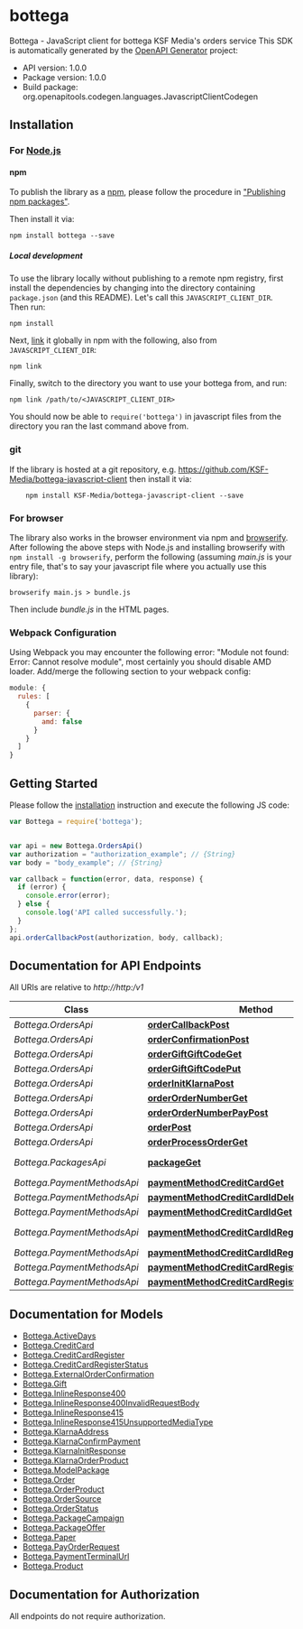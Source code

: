 # bottega

Bottega - JavaScript client for bottega
KSF Media's orders service
This SDK is automatically generated by the [OpenAPI Generator](https://openapi-generator.tech) project:

- API version: 1.0.0
- Package version: 1.0.0
- Build package: org.openapitools.codegen.languages.JavascriptClientCodegen

## Installation

### For [Node.js](https://nodejs.org/)

#### npm

To publish the library as a [npm](https://www.npmjs.com/), please follow the procedure in ["Publishing npm packages"](https://docs.npmjs.com/getting-started/publishing-npm-packages).

Then install it via:

```shell
npm install bottega --save
```

##### Local development

To use the library locally without publishing to a remote npm registry, first install the dependencies by changing into the directory containing `package.json` (and this README). Let's call this `JAVASCRIPT_CLIENT_DIR`. Then run:

```shell
npm install
```

Next, [link](https://docs.npmjs.com/cli/link) it globally in npm with the following, also from `JAVASCRIPT_CLIENT_DIR`:

```shell
npm link
```

Finally, switch to the directory you want to use your bottega from, and run:

```shell
npm link /path/to/<JAVASCRIPT_CLIENT_DIR>
```

You should now be able to `require('bottega')` in javascript files from the directory you ran the last command above from.

### git

If the library is hosted at a git repository, e.g. https://github.com/KSF-Media/bottega-javascript-client
then install it via:

```shell
    npm install KSF-Media/bottega-javascript-client --save
```

### For browser

The library also works in the browser environment via npm and [browserify](http://browserify.org/). After following the above steps with Node.js and installing browserify with `npm install -g browserify`, perform the following (assuming *main.js* is your entry file, that's to say your javascript file where you actually use this library):

```shell
browserify main.js > bundle.js
```

Then include *bundle.js* in the HTML pages.

### Webpack Configuration

Using Webpack you may encounter the following error: "Module not found: Error:
Cannot resolve module", most certainly you should disable AMD loader. Add/merge
the following section to your webpack config:

```javascript
module: {
  rules: [
    {
      parser: {
        amd: false
      }
    }
  ]
}
```

## Getting Started

Please follow the [installation](#installation) instruction and execute the following JS code:

```javascript
var Bottega = require('bottega');


var api = new Bottega.OrdersApi()
var authorization = "authorization_example"; // {String} 
var body = "body_example"; // {String} 

var callback = function(error, data, response) {
  if (error) {
    console.error(error);
  } else {
    console.log('API called successfully.');
  }
};
api.orderCallbackPost(authorization, body, callback);

```

## Documentation for API Endpoints

All URIs are relative to *http://http:/v1*

Class | Method | HTTP request | Description
------------ | ------------- | ------------- | -------------
*Bottega.OrdersApi* | [**orderCallbackPost**](docs/OrdersApi.md#orderCallbackPost) | **POST** /order/callback | 
*Bottega.OrdersApi* | [**orderConfirmationPost**](docs/OrdersApi.md#orderConfirmationPost) | **POST** /order/confirmation | 
*Bottega.OrdersApi* | [**orderGiftGiftCodeGet**](docs/OrdersApi.md#orderGiftGiftCodeGet) | **GET** /order/gift/{giftCode} | 
*Bottega.OrdersApi* | [**orderGiftGiftCodePut**](docs/OrdersApi.md#orderGiftGiftCodePut) | **PUT** /order/gift/{giftCode} | 
*Bottega.OrdersApi* | [**orderInitKlarnaPost**](docs/OrdersApi.md#orderInitKlarnaPost) | **POST** /order/initKlarna | 
*Bottega.OrdersApi* | [**orderOrderNumberGet**](docs/OrdersApi.md#orderOrderNumberGet) | **GET** /order/{orderNumber} | 
*Bottega.OrdersApi* | [**orderOrderNumberPayPost**](docs/OrdersApi.md#orderOrderNumberPayPost) | **POST** /order/{orderNumber}/pay | 
*Bottega.OrdersApi* | [**orderPost**](docs/OrdersApi.md#orderPost) | **POST** /order | 
*Bottega.OrdersApi* | [**orderProcessOrderGet**](docs/OrdersApi.md#orderProcessOrderGet) | **GET** /order/processOrder | 
*Bottega.PackagesApi* | [**packageGet**](docs/PackagesApi.md#packageGet) | **GET** /package | Get all packages
*Bottega.PaymentMethodsApi* | [**paymentMethodCreditCardGet**](docs/PaymentMethodsApi.md#paymentMethodCreditCardGet) | **GET** /paymentMethod/creditCard | 
*Bottega.PaymentMethodsApi* | [**paymentMethodCreditCardIdDelete**](docs/PaymentMethodsApi.md#paymentMethodCreditCardIdDelete) | **DELETE** /paymentMethod/creditCard/{id} | 
*Bottega.PaymentMethodsApi* | [**paymentMethodCreditCardIdGet**](docs/PaymentMethodsApi.md#paymentMethodCreditCardIdGet) | **GET** /paymentMethod/creditCard/{id} | 
*Bottega.PaymentMethodsApi* | [**paymentMethodCreditCardIdRegisterNumberGet**](docs/PaymentMethodsApi.md#paymentMethodCreditCardIdRegisterNumberGet) | **GET** /paymentMethod/creditCard/{id}/register/{number} | 
*Bottega.PaymentMethodsApi* | [**paymentMethodCreditCardIdRegisterPost**](docs/PaymentMethodsApi.md#paymentMethodCreditCardIdRegisterPost) | **POST** /paymentMethod/creditCard/{id}/register | 
*Bottega.PaymentMethodsApi* | [**paymentMethodCreditCardRegisterPost**](docs/PaymentMethodsApi.md#paymentMethodCreditCardRegisterPost) | **POST** /paymentMethod/creditCard/register | 
*Bottega.PaymentMethodsApi* | [**paymentMethodCreditCardRegisterProcessGet**](docs/PaymentMethodsApi.md#paymentMethodCreditCardRegisterProcessGet) | **GET** /paymentMethod/creditCard/register/process | 


## Documentation for Models

 - [Bottega.ActiveDays](docs/ActiveDays.md)
 - [Bottega.CreditCard](docs/CreditCard.md)
 - [Bottega.CreditCardRegister](docs/CreditCardRegister.md)
 - [Bottega.CreditCardRegisterStatus](docs/CreditCardRegisterStatus.md)
 - [Bottega.ExternalOrderConfirmation](docs/ExternalOrderConfirmation.md)
 - [Bottega.Gift](docs/Gift.md)
 - [Bottega.InlineResponse400](docs/InlineResponse400.md)
 - [Bottega.InlineResponse400InvalidRequestBody](docs/InlineResponse400InvalidRequestBody.md)
 - [Bottega.InlineResponse415](docs/InlineResponse415.md)
 - [Bottega.InlineResponse415UnsupportedMediaType](docs/InlineResponse415UnsupportedMediaType.md)
 - [Bottega.KlarnaAddress](docs/KlarnaAddress.md)
 - [Bottega.KlarnaConfirmPayment](docs/KlarnaConfirmPayment.md)
 - [Bottega.KlarnaInitResponse](docs/KlarnaInitResponse.md)
 - [Bottega.KlarnaOrderProduct](docs/KlarnaOrderProduct.md)
 - [Bottega.ModelPackage](docs/ModelPackage.md)
 - [Bottega.Order](docs/Order.md)
 - [Bottega.OrderProduct](docs/OrderProduct.md)
 - [Bottega.OrderSource](docs/OrderSource.md)
 - [Bottega.OrderStatus](docs/OrderStatus.md)
 - [Bottega.PackageCampaign](docs/PackageCampaign.md)
 - [Bottega.PackageOffer](docs/PackageOffer.md)
 - [Bottega.Paper](docs/Paper.md)
 - [Bottega.PayOrderRequest](docs/PayOrderRequest.md)
 - [Bottega.PaymentTerminalUrl](docs/PaymentTerminalUrl.md)
 - [Bottega.Product](docs/Product.md)


## Documentation for Authorization

All endpoints do not require authorization.
